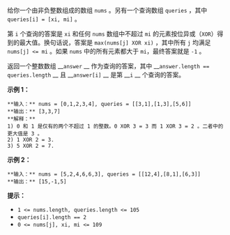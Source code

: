 给你一个由非负整数组成的数组 `nums` 。另有一个查询数组 `queries` ，其中 `queries[i] = [xi, mi]` 。

第 `i` 个查询的答案是 `xi` 和任何 `nums` 数组中不超过 `mi` 的元素按位异或（`XOR`）得到的最大值。换句话说，答案是
`max(nums[j] XOR xi)` ，其中所有 `j` 均满足 `nums[j] <= mi` 。如果 `nums` 中的所有元素都大于
`mi`，最终答案就是 `-1` 。

返回一个整数数组 __`answer` __ 作为查询的答案，其中 __`answer.length == queries.length` __ 且
__`answer[i]` __ 是第 __`i` __ 个查询的答案。

**示例 1：**

    
    
    **输入：** nums = [0,1,2,3,4], queries = [[3,1],[1,3],[5,6]]
    **输出：** [3,3,7]
    **解释：**
    1) 0 和 1 是仅有的两个不超过 1 的整数。0 XOR 3 = 3 而 1 XOR 3 = 2 。二者中的更大值是 3 。
    2) 1 XOR 2 = 3.
    3) 5 XOR 2 = 7.
    

**示例 2：**

    
    
    **输入：** nums = [5,2,4,6,6,3], queries = [[12,4],[8,1],[6,3]]
    **输出：** [15,-1,5]
    

**提示：**

  * `1 <= nums.length, queries.length <= 105`
  * `queries[i].length == 2`
  * `0 <= nums[j], xi, mi <= 109`


